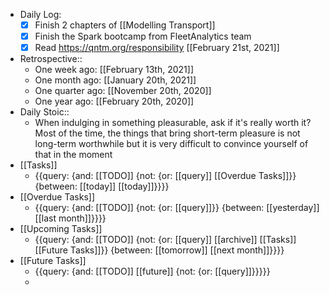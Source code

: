 - Daily Log:
    - [x] Finish 2 chapters of [[Modelling Transport]]
    - [x] Finish the Spark bootcamp from FleetAnalytics team
    - [x] Read https://qntm.org/responsibility [[February 21st, 2021]]
- Retrospective::
    - One week ago: [[February 13th, 2021]]
    - One month ago: [[January 20th, 2021]]
    - One quarter ago: [[November 20th, 2020]]
    - One year ago: [[February 20th, 2020]]
- Daily Stoic::
    - When indulging in something pleasurable, ask if it's really worth it? Most of the time, the things that bring short-term pleasure is not long-term worthwhile but it is very difficult to convince yourself of that in the moment
- [[Tasks]]
    - {{query: {and: [[TODO]] {not: {or: [[query]] [[Overdue Tasks]]}} {between: [[today]] [[today]]}}}}
- [[Overdue Tasks]]
    - {{query: {and: [[TODO]] {not: {or: [[query]]}} {between: [[yesterday]] [[last month]]}}}}
- [[Upcoming Tasks]]
    - {{query: {and: [[TODO]] {not: {or: [[query]] [[archive]] [[Tasks]] [[Future Tasks]]}} {between: [[tomorrow]] [[next month]]}}}}
- [[Future Tasks]]
    - {{query: {and: [[TODO]] [[future]] {not: {or: [[query]]}}}}}
    - 
